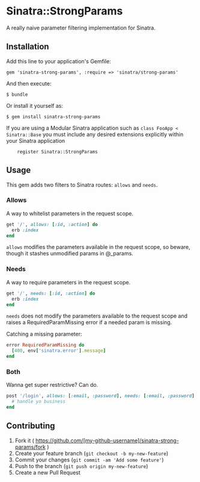 # Sinatra::StrongParams

A really naive parameter filtering implementation for Sinatra.



## Installation

Add this line to your application's Gemfile:

    gem 'sinatra-strong-params', :require => 'sinatra/strong-params'

And then execute:

    $ bundle

Or install it yourself as:

    $ gem install sinatra-strong-params

If you are using a Modular Sinatra application such as `class FooApp < Sinatra::Base` you must include any desired extensions explicitly within your Sinatra application

```    
    register Sinatra::StrongParams
```

## Usage

This gem adds two filters to Sinatra routes: `allows` and `needs`.



### Allows

A way to whitelist parameters in the request scope.

```ruby
get '/', allows: [:id, :action] do
  erb :index
end
```

`allows` modifies the parameters available in the request scope, so
beware, though it stashes unmodified params in @_params.



### Needs

A way to require parameters in the request scope.

```ruby
get '/', needs: [:id, :action] do
  erb :index
end
```

`needs` does not modify the parameters available to the request scope
and raises a RequiredParamMissing error if a needed param is missing.

Catching a missing parameter:

```ruby
error RequiredParamMissing do
  [400, env['sinatra.error'].message]
end
```



### Both

Wanna get super restrictive? Can do.

```ruby
post '/login', allows: [:email, :password], needs: [:email, :password] do
  # handle yo business
end
```


## Contributing

1. Fork it ( https://github.com/[my-github-username]/sinatra-strong-params/fork )
2. Create your feature branch (`git checkout -b my-new-feature`)
3. Commit your changes (`git commit -am 'Add some feature'`)
4. Push to the branch (`git push origin my-new-feature`)
5. Create a new Pull Request
